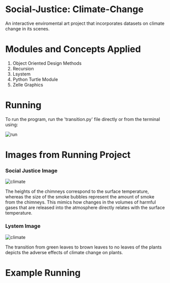 # Social-Justice: Climate-Change
An interactive enviromental art project that incorporates datasets on climate change in its scenes.

# Modules and Concepts Applied
1. Object Oriented Design Methods
2. Recursion
3. Lsystem
4. Python Turtle Module
5. Zelle Graphics

# Running 
To run the program, run the 'transition.py' file directly or from the terminal using:

![run](https://user-images.githubusercontent.com/106436271/212457132-e72bfc1c-19d0-4cdb-baa6-7cd55922b8ee.GIF)

# Images from Running Project

### Social Justice Image

![climate](https://user-images.githubusercontent.com/106436271/212457143-35d29272-68a7-4da6-9548-37b99ee164f9.gif)

 The heights of the chimneys correspond to the surface temperature, whereas the size of the smoke bubbles represent the amount of smoke from the chimneys.
 This mimics how changes in the volumes of harmful gases that are released into the atmosphere directly relates with the surface temperature.

### Lystem Image

![climate](https://user-images.githubusercontent.com/106436271/212457340-0be0fe5c-6918-40e8-8c25-c615a18f861d.gif)


The transition from green leaves to brown leaves to no leaves of the plants depicts the adverse effects of climate change on plants.


# Example Running 
